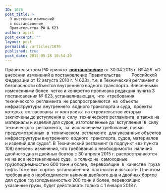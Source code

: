 ```yaml
---
ID: 1076
post_title: >
  О внесении изменений
  в постановление
  Правительства РФ № 623
author: apsrt
post_excerpt: ""
layout: post
permalink: /articles/1076
published: true
post_date: 2015-05-28 10:54:20
---
```

Правительством РФ принято  **[постановление][1]** от 30.04.2015 г. № 426  «О внесении изменений в постановление Правительства         Российской Федерации от 12 августа 2010 г. N 623», т.е. в Технический регламент о безопасности объектов внутреннего водного транспорта. Внесенными изменениями более  четко и конкретно прописана редакция пункта 3 постановления № 623, устанавливающая,  что  «требования  технического  регламента  не распространяются  на  объекты  инфраструктуры  внутреннего  водного транспорта и суда,  проекты  которых  согласованы  и  контракты  на строительство которых заключены до вступления в  силу  технического регламента, а также на материалы и изделия для судов, изготовленные до  вступления  в  силу  технического  регламента,  за  исключением требований, прямо  предусмотренных  в  техническом  регламенте  для указанных объектов инфраструктуры внутреннего  водного  транспорта, судов, материалов и изделий для судов". В Технический регламент (в подпункт «в» пункта 108) внесены изменения, что требования о необходимости  наличия двойного дна и двойных бортов с 30 апреля 2015 г. распространяются не на все нефтеналивные суда,  а только на  самоходные  грузоподъемностью 600 тонн и более,  перевозящие  в  качестве  груза  нефть тяжелых  сортов  установленной  плотности и вязкости. При этом требование о необходимости наличия двойного дна и двойных бортов для судов грузоподъемностью 200 тонн и более, перевозящих указанные грузы, будет действовать только с 1 января 2018 г.      

 [1]: http://www.apsrt.ru/wp-content/uploads/2015/05/постановление.docx